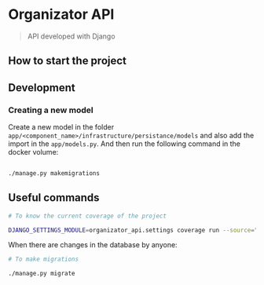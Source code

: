 # Organizator API

> API developed with Django

## How to start the project


## Development

### Creating a new model

Create a new model in the folder `app/<component_name>/infrastructure/persistance/models` and also add the import in the `app/models.py`. And then run the following command in the docker volume:

```bash 

./manage.py makemigrations
```

## Useful commands

``` bash
# To know the current coverage of the project

DJANGO_SETTINGS_MODULE=organizator_api.settings coverage run --source="./app" manage.py test && coverage html
```

When there are changes in the database by anyone:
```bash 
# To make migrations

./manage.py migrate
```